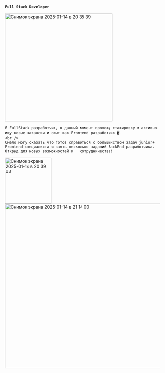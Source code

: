 **`Full Stack Developer`**

<img width="350" alt="Снимок экрана 2025-01-14 в 20 35 39" src="https://github.com/user-attachments/assets/420372e0-46da-4076-9909-6b9eefe6fa92" />

<div style="display: flex; align-items: center; gap: 10px;">
	
	Я FullStack разработчик, в данный момент прохожу стажировку и активно ищу новые вакансии и опыт как Frontend разработчик 🖥️
 	<br />
	Смело могу сказать что готов справиться с большинством задач junior+ Frontend специалиста и взять несколько заданий BackEnd разработчика. Открыд для новых возможностей и 	сотрудничества!
</div>

<img width="150" alt="Снимок экрана 2025-01-14 в 20 39 03" src="https://github.com/user-attachments/assets/95247a7e-df51-4abc-adf6-6420fbcf76d4" />

<div>
	<img width="533" alt="Снимок экрана 2025-01-14 в 21 14 00" src="https://github.com/user-attachments/assets/2e1c1e47-0c98-419e-a047-77acc1b778bd" />
	
</div>
